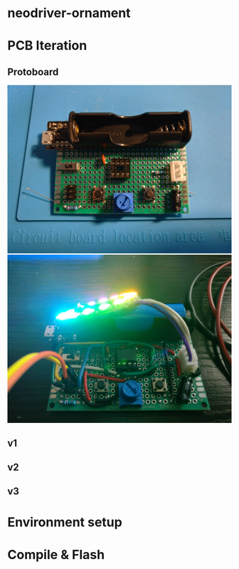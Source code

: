 # neodriver-ornament


# PCB Iteration
## Protoboard
![a](img/proto2.jpg)
![a](img/proto1.jpg)

## v1


## v2

## v3



# Environment setup

# Compile & Flash
